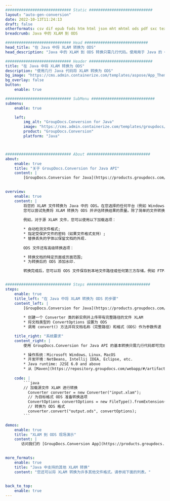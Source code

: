 ```yaml
---
############################# Static ############################
layout: "auto-gen-conversion"
date: 2022-10-13T11:24:13
draft: false
otherformats: csv dif epub fods htm html json mht mhtml ods pdf sxc tex tsv xlam xls xlsb xlsm xlsx xlt xltm xltx xml xps
breadcrumb: Java 中的 XLAM 到 ODS

############################# Head ############################
head_title: "在 Java 中将 XLAM 转换为 ODS"
head_description: "Java 中的 XLAM 到 ODS 转换只需几行代码。使用用于 Java 的 GroupDocs 文档转换 API 转换 160 多种文件格式"

############################# Header ############################
title: "在 Java 中将 XLAM 转换为 ODS"
description: "使用几行 Java 代码将 XLAM 转换为 ODS"
bg_image: "https://cms.admin.containerize.com/templates/aspose/App_Themes/V3/images/bg/header1.png"
bg_overlay: false
button:
    enable: true

############################# SubMenu ############################
submenu:
    enable: true

    left:
        img_alt: "GroupDocs.Conversion for Java"
        image: "https://cms.admin.containerize.com/templates/groupdocs/images/product-logos/90x90-noborder/groupdocs-conversion-java.png"
        product: "GroupDocs.Conversion"
        platform: "Java"



############################# About ############################
about:
    enable: true
    title: "关于 GroupDocs.Conversion for Java API"
    content: |
        [GroupDocs.Conversion for Java](https://products.groupdocs.com/conversion/java/) 是一种高级文件格式转换 API，用于在 Microsoft Office、OpenDocument、PDF、HTML、电子邮件、CAD 等流行图像和文档格式之间进行转换。只需几行代码即可完成更多工作。本机 API 会自动检测原始文档的格式，并提供许多选项来自定义转换后的文档。除了从文档中提取信息的功能外，它还默认支持将转换结果缓存到本地磁盘。但是，任何类型的缓存存储都可以通过实施适当的接口来支持 - Amazon S3、Dropbox、Google Drive、Windows Azure、Reddis 或任何其他接口。
    

overview:
    enable: true
    content: |
        将您的 XLAM 文件转换为 Java 中的 ODS。在您选择的任何平台（例如 Windows、Linux、macOS）上，只需几行 Java 代码。
        您可以尝试免费将 XLAM 转换为 ODS 并评估转换结果的质量。除了简单的文件转换脚本外，您还可以尝试更复杂的选项来加载 XLAM 源文件并存储 ODS 输出。 
        
        例如，对于源 XLAM 文件，您可以使用以下加载选项：

        * 自动检测文件格式;
        * 指定受保护文件的密码（如果文件格式支持）;
        * 替换丢失的字体以保留文档的外观.
        
        ODS 文件还有高级转换选项：

        * 转换文档的特定页面或页面范围;
        * 为转换后的 ODS 添加水印.

        转换完成后，您可以将 ODS 文件保存到本地文件路径或任何第三方存储，例如 FTP、Amazon S3、Google Drive、Dropbox 等。请注意 - 转换 XLAM到 ODS，您不需要安装任何额外的软件，例如 MS Office、Open Office、Adobe Acrobat Reader 等。


############################# Steps ############################
steps:
    enable: true
    title_left: "在 Java 中将 XLAM 转换为 ODS 的步骤"
    content_left: |
        [GroupDocs.Conversion for Java](https://products.groupdocs.com/conversion/java/) 允许开发人员使用几行代码轻松地将 XLAM 文件转换为 ODS。
        
        * 创建一个 Converter 类的新实例并上传带有完整路径的文件 XLAM
        * 将文档类型的 ConvertOptions 设置为 ODS
        * 调用 convert() 方法并将文档名称（完整路径）和格式（ODS）作为参数传递

    title_right: "系统要求"
    content_right: |
        使用 GroupDocs.Conversion for Java API 的基本转换只需几行代码即可完成。所有主要平台和操作系统都支持我们的 API。在执行以下代码之前，请确保您的系统上安装了以下先决条件。

        * 操作系统：Microsoft Windows、Linux、MacOS
        * 开发环境：NetBeans, Intellij IDEA, Eclipse, etc.
        * Java runtime: J2SE 6.0 and above
        * 从 [Maven](https://repository.groupdocs.com/webapp/#/artifacts/browse/tree/General/repo/com/groupdocs/groupdocs-conversion) 获取最新的 GroupDocs.Conversion for Java
         
    code: |
        ```java    
        // 加载源文件 XLAM 进行转换
          Converter converter = new Converter("input.xlam");
          // 为目标格式 ODS 准备转换选项
          ConvertOptions convertOptions = new FileType().fromExtension("ods").getConvertOptions();
          // 转换为 ODS 格式
          converter.convert("output.ods", convertOptions);
        ```

demos:
    enable: true
    title: "XLAM 到 ODS 现场演示"
    content: |
       访问我们的 [GroupDocs.Conversion App](https://products.groupdocs.app/conversion/family) 网站并立即尝试 XLAM 到 ODS 转换。免费演示具有以下好处
          

more_formats:
    enable: true
    title: "Java 中支持的其他 XLAM 转换"
    content: "您还可以将 XLAM 转换为许多其他文件格式。请参阅下面的列表。"
       
       
back_to_top:
    enable: true
---
```

